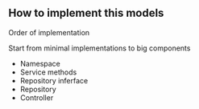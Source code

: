 ## How to implement this models
Order of implementation

Start from minimal implementations to big components

* Namespace
* Service methods
* Repository inferface
* Repository
* Controller